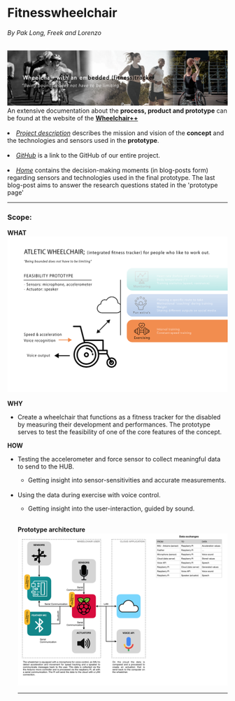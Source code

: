 <!DOCTYPE html>
<html>
<head>
<title>Fitnesswheelchair</title>
</head>
<h1>Fitnesswheelchair</h1>
<h6>By Pak Long, Freek and Lorenzo</h6>
<img src="img/banner.png" width="" height=""><br>
An extensive documentation about the <b>process, product and prototype</b> can be found at the website of the
<a href="https://paklongc.github.io/Fitnesswheelchair"><b>Wheelchair++</b></a><br><br>
<li><i><u>Project description</u></i> describes the mission and vision of the <b>concept</b> and the technologies and sensors used in the <b>prototype</b>.</li><br>
<li><i><u>GitHub</u></i> is a link to the GitHub of our entire project.</li><br>
<li><i><u>Home</u></i> contains the decision-making moments (in blog-posts form) regarding sensors and technologies used in the final prototype. The last blog-post aims to answer the research questions stated in the 'prototype page' </li>
<hr>
<body>

<h3>Scope:</h3>
<H8><b>WHAT</b></H8>
<img src="img/fitnessChair.png" width="" height="">

<H8><b>WHY</b></H8>
<ul>
	  <li>Create a wheelchair that functions as a fitness tracker for the disabled by measuring their development and performances. The prototype serves to test the feasibility of one of the core features of the concept.</li>
</ul>
<H8><b>HOW</b></H8><br>
<ul>
	  <li> Testing the accelerometer and force sensor to collect meaningful data to send to the HUB.</li>
      <ul>
        <li>Getting insight into sensor-sensitivities and accurate measurements.</li><br>
      </ul>
	  <li>Using the data during exercise with voice control.</li>
    <ul>
      <li>Getting insight into the user-interaction, guided by sound.</li>
    </ul><br>

<H8><b>Prototype architecture</b></H8><br>
<img src="img\IOT Architecture.png" width="" height="">
<hr>
